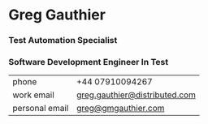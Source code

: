 # Greg Gauthier

### Test Automation Specialist
### Software Development Engineer In Test

|         |         |                     
| :----------- | :-------------- | 
| phone | +44 07910094267 | 
| work email  | greg.gauthier@distributed.com | 
| personal email | greg@gmgauthier.com |
